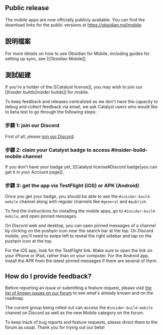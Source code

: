 ## Public release

The mobile apps are now officially publicly available. You can find the download links for the public versions at https://obsidian.md/mobile

## 說明檔案

For more details on how to use Obsidian for Mobile, including guides for setting up sync, see [[Obsidian Mobile]].

## 測試組建

If you're a holder of the [[Catalyst license]], you may wish to join our [[Insider builds|insider builds]] for mobile.

To keep feedback and releases centralized as we don't have the capacity to debug and collect feedback via email, we ask Catalyst users who would like to beta test to go through the following steps:

### 步驟 1: join our Discord

First of all, please [join our Discord](https://discord.gg/veuWUTm).  

### 步驟 2: claim your Catalyst badge to access \#insider-build-mobile channel

If you don't have your badge yet, [[Catalyst license#Discord badge|you can get it in your Account page]].

### 步驟 3: get the app via TestFlight (iOS) or APK (Android)

Once you get your badge, you should be able to see the `#insider-build-mobile` channel along with regular channels like `#general` and `#publish`.

To find the instructions for installing the mobile apps, go to `#insider-build-mobile`, and open pinned messages.

On Discord web and desktop, you can open pinned messages of a channel by clicking on the pushpin icon near the search bar at the top. On Discord mobile, you'll need to swipe left to reveal the right sidebar and tap on the pushpin icon at the top.

For the iOS app, look for the TestFlight link. Make sure to open the link on your iPhone or iPad, rather than on your computer. For the Android app, install the APK from the latest pinned messages if there are several of them.

## How do I provide feedback?

Before reporting an issue or submitting a feature request, please visit [the list of known issues on our forum](https://forum.obsidian.md/t/list-of-known-issues/14286) to see what's already known and on the roadmap.

The current group being rolled out can access the `#insider-build-mobile` channel on Discord as well as the new Mobile category on the forum.

To keep track of bug reports and feature requests, please direct them to the forum as usual. Thank you for trying out our beta!
